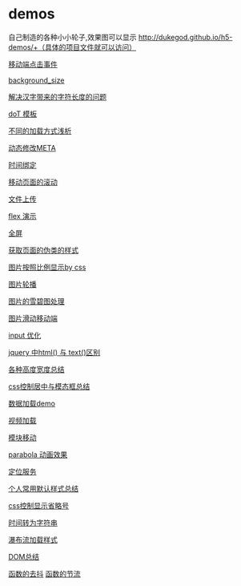 # demos

自己制造的各种小小轮子,效果图可以显示
http://dukegod.github.io/h5-demos/+（具体的项目文件就可以访问）

[移动端点击事件](https://github.com/dukegod/h5-demos/tree/master/demos/appHover)

[background_size](https://github.com/dukegod/h5-demos/tree/master/demos/background_size)

[解决汉字带来的字符长度的问题](https://github.com/dukegod/h5-demos/tree/master/demos/chineseTransStart)

[doT 模板]()

[不同的加载方式浅析](https://github.com/dukegod/h5-demos/tree/master/demos/diffsBetweenLoader)

[动态修改META]()

[时间绑定]()

[移动页面的滚动](https://github.com/dukegod/h5-demos/tree/master/demos/fastScroll)

[文件上传]()

[flex 演示]()

[全屏](https://github.com/dukegod/h5-demos/tree/master/demos/fullScreen)

[获取页面的伪类的样式](https://github.com/dukegod/h5-demos/tree/master/demos/getStyle)

[图片按照比例显示by css](https://github.com/dukegod/h5-demos/tree/master/demos/imgSetting)

[图片轮播](https://github.com/dukegod/h5-demos/tree/master/demos/imgSlide)

[图片的雪碧图处理](https://github.com/dukegod/h5-demos/tree/master/demos/imgSprite)

[图片滑动移动端](https://github.com/dukegod/h5-demos/tree/master/demos/imgTouchSlideImook)

[input 优化](https://github.com/dukegod/h5-demos/tree/master/demos/inputKinds)

[jquery 中html() 与 text()区别](https://github.com/dukegod/h5-demos/tree/master/demos/fullScreen)

[各种高度宽度总结](https://github.com/dukegod/h5-demos/tree/master/demos/kindsOfHeightWidth)

[css控制居中与模态框总结](https://github.com/dukegod/h5-demos/tree/master/demos/positon)

[数据加载demo](https://github.com/dukegod/h5-demos/tree/master/demos/loadingDates)

[视频加载](https://github.com/dukegod/h5-demos/tree/master/demos/loadvideo)

[模块移动](https://github.com/dukegod/h5-demos/tree/master/demos/moveBlock)

[parabola 动画效果](https://github.com/dukegod/h5-demos/tree/master/demos/parabola)

[定位服务](https://github.com/dukegod/h5-demos/tree/master/demos/positon)

[个人常用默认样式总结](https://github.com/dukegod/h5-demos/tree/master/demos/resetClass)

[css控制显示省略号](https://github.com/dukegod/h5-demos/tree/master/demos/show_ellipsis)

[时间转为字符串](https://github.com/dukegod/h5-demos/tree/master/demos/timeTransString)

[瀑布流加载样式](https://github.com/dukegod/h5-demos/tree/master/demos/waterFallLayout)

[DOM总结](https://github.com/dukegod/h5-demos/tree/master/dom)

[函数的去抖]()
[函数的节流]()



[]()

[]()
